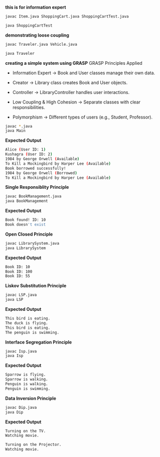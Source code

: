 **this is for information expert**

```bash
javac Item.java ShoppingCart.java ShoppingCartTest.java

java ShoppingCartTest

```

**demonstrating loose coupling**
```bash
javac Traveler.java Vehicle.java

java Traveler
```

**creating a simple system using GRASP**
GRASP Principles Applied

- Information Expert → Book and User classes manage their own data.

- Creator → Library class creates Book and User objects.

- Controller → LibraryController handles user interactions.

- Low Coupling & High Cohesion → Separate classes with clear responsibilities.

- Polymorphism → Different types of users (e.g., Student, Professor).


```bash
javac *.java
java Main
```
**Expected Output**
```bash
Alice (User ID: 1)
Kushagra (User ID: 2)
1984 by George Orwell (Available)
To Kill a Mockingbird by Harper Lee (Available)
Book borrowed successfully!
1984 by George Orwell (Borrowed)
To Kill a Mockingbird by Harper Lee (Available)
```

**Single  Responsiblity Principle**
```bash
javac BookManagement.java
java BookManagement
```
**Expected Output**
```bash
Book found! ID: 10
Book doesn't exist
```

**Open Closed Principle**

```bash
javac LibrarySystem.java
java LibrarySystem
```

**Expected Output**
```bash
Book ID: 10
Book ID: 100
Book ID: 55
```

**Liskov Substitution Principle**

```bash
javac LSP.java
java LSP
```

**Expected Output**
```bash
This bird is eating.
The duck is flying.
This bird is eating.
The penguin is swimming.
```

**Interface Segregation Principle**

```bash
javac Isp.java
java Isp
```

**Expected Output**
```bash
Sparrow is flying.
Sparrow is walking.
Penguin is walking.
Penguin is swimming.
```
**Data Inversion Principle**

```bash
javac Dip.java
java Dip
```

**Expected Output**
```bash
Turning on the TV.
Watching movie.

Turning on the Projector.
Watching movie.
```
